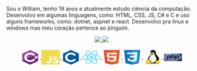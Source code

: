  Sou o William, tenho 19 anos e atualmente estudo ciência da computação. Desenvolvo em algumas linguagens, como: HTML, CSS, JS, C# e C e uso alguns frameworks, como: dotnet, aspnet e react. Desenvolvo pra linux e windows mas meu coração pertence ao pinguim.


<!---
<div align="center">
            <h1> Software Engineer and Backend Developer </h1>
</div>
--->

<!---
williamlab123/williamlab123 is a ✨ special ✨ repository because its `README.md` (this file) appears on your GitHub profile.
You can click the Preview link to take a look at your changes.
--->


<div align="center">
  <a href="https://github.com/williamlab123">
  <img height="180em" src="https://github-readme-stats.vercel.app/api?username=williamlab123&show_icons=true&theme=tokyonight&include_all_commits=true&count_private=true"/>
  <img height="180em" src="https://github-readme-stats.vercel.app/api/top-langs/?username=williamlab123&layout=compact&langs_count=7&theme=tokyonight"/>
</div>
 <div style="display: inline_block" align="center"><br>
  <img align="center" alt="Csharp" height="40" width="50" src="https://raw.githubusercontent.com/devicons/devicon/master/icons/csharp/csharp-original.svg">   
  <img align="center" alt="Js" height="40" width="50" src="https://raw.githubusercontent.com/devicons/devicon/master/icons/javascript/javascript-plain.svg">
  <img align="center" alt="C" height="40" width="50" src="https://raw.githubusercontent.com/devicons/devicon/master/icons/c/c-plain.svg">
  <img align="center" alt="React" height="40" width="50" src="https://raw.githubusercontent.com/devicons/devicon/master/icons/react/react-original.svg">
  <img align="center" alt="HTML" height="40" width="50" src="https://raw.githubusercontent.com/devicons/devicon/master/icons/html5/html5-original.svg">
  <img align="center" alt="CSS" height="40" width="50" src="https://raw.githubusercontent.com/devicons/devicon/master/icons/css3/css3-original.svg">
  <img align="center" alt="CSS" height="40" width="50" src="https://raw.githubusercontent.com/devicons/devicon/master/icons/linux/linux-original.svg">
  <img align="center" alt="CSS" height="40" width="50" src="https://raw.githubusercontent.com/devicons/devicon/master/icons/php/php-original.svg">






</div>
  
  ###
  
  <!---
  ![Snake animation](https://github.com/williamlab123/williamlab123/blob/output/github-contribution-grid-snake.svg)
 
